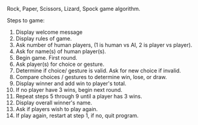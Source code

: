 Rock, Paper, Scissors, Lizard, Spock game algorithm.

Steps to game:

1. Display welcome message
2. Display rules of game.
3. Ask number of human players, (1 is human vs AI, 2 is player vs player).
4. Ask for name(s) of human player(s).
5. Begin game. First round.
6. Ask player(s) for choice or gesture.
7. Determine if choice/ gesture is valid. Ask for new choice if invalid.
8. Compare choices / gestures to determine win, lose, or draw.
9. Display winner and add win to player's total.
10. If no player have 3 wins, begin next round.
11. Repeat steps 5 through 9 until a player has 3 wins.
12. Display overall winner's name.
13. Ask if players wish to play again.
14. If play again, restart at step 1, if no, quit program.